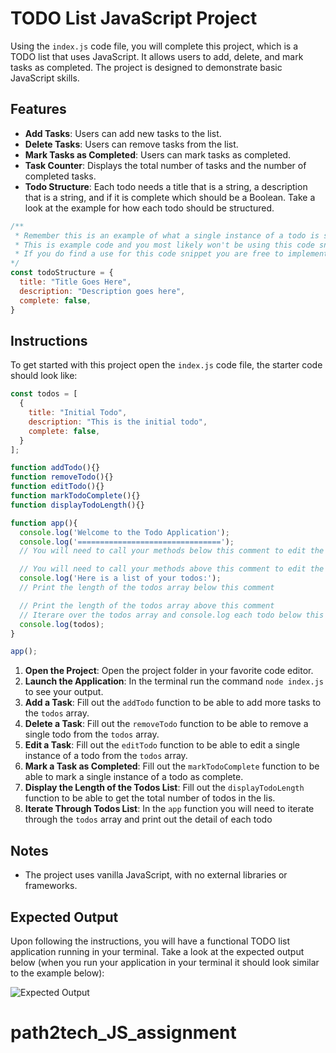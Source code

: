 # TODO List JavaScript Project

Using the `index.js` code file, you will complete this project, which is a TODO list that uses JavaScript. It allows users to add, delete, and mark tasks as completed. The project is designed to demonstrate basic JavaScript skills. 

## Features

- **Add Tasks**: Users can add new tasks to the list.
- **Delete Tasks**: Users can remove tasks from the list.
- **Mark Tasks as Completed**: Users can mark tasks as completed.
- **Task Counter**: Displays the total number of tasks and the number of completed tasks.
- **Todo Structure**: Each todo needs a title that is a string, a description that is a string, and if it is complete which should be a Boolean. Take a look at the example for how each todo should be structured.

```JavaScript
/** 
 * Remember this is an example of what a single instance of a todo is supposed to look like
 * This is example code and you most likely won't be using this code snippet in your project
 * If you do find a use for this code snippet you are free to implement this into your project
*/
const todoStructure = {
  title: "Title Goes Here",
  description: "Description goes here",
  complete: false,
}
```

## Instructions

To get started with this project open the `index.js` code file, the starter code should look like:

```JavaScript
const todos = [
  {
    title: "Initial Todo",
    description: "This is the initial todo",
    complete: false,
  }
];

function addTodo(){}
function removeTodo(){}
function editTodo(){}
function markTodoComplete(){}
function displayTodoLength(){}

function app(){
  console.log('Welcome to the Todo Application');
  console.log('================================');
  // You will need to call your methods below this comment to edit the todos array

  // You will need to call your methods above this comment to edit the todos array
  console.log('Here is a list of your todos:');
  // Print the length of the todos array below this comment

  // Print the length of the todos array above this comment
  // Iterare over the todos array and console.log each todo below this comment
  console.log(todos);
}

app();
```
1. **Open the Project**: Open the project folder in your favorite code editor.
2. **Launch the Application**: In the terminal run the command `node index.js` to see your output.
3. **Add a Task**: Fill out the `addTodo` function to be able to add more tasks to the `todos` array.
4. **Delete a Task**: Fill out the `removeTodo` function to be able to remove a single todo from the `todos` array.
5. **Edit a Task**: Fill out the `editTodo` function to be able to edit a single instance of a todo from the `todos` array.
6. **Mark a Task as Completed**: Fill out the `markTodoComplete` function to be able to mark a single instance of a todo as complete.
7. **Display the Length of the Todos List**: Fill out the `displayTodoLength` function to be able to get the total number of todos in the lis.
8. **Iterate Through Todos List**: In the `app` function you will need to iterate through the `todos` array and print out the detail of each todo

## Notes

- The project uses vanilla JavaScript, with no external libraries or frameworks.

## Expected Output

Upon following the instructions, you will have a functional TODO list application running in your terminal. Take a look at the expected output below (when you run your application in your terminal it should look similar to the example below):

![Expected Output](./assets/Expected_Output.png)
# path2tech_JS_assignment
